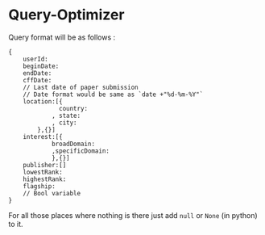 # Query-Optimizer<br>
Query format will be as follows : <br>
```
{
	userId:
	beginDate:
	endDate: 
	cffDate: 
	// Last date of paper submission
	// Date format would be same as `date +"%d-%m-%Y"`
	location:[{
			  country:
			, state:
			, city:
		},{}]
	interest:[{
			broadDomain:
			,specificDomain:
			},{}]	
	publisher:[]
	lowestRank:
	highestRank: 
	flagship: 
	// Bool variable
}
```
For all those places where nothing is there just add `null` or `None` (in python) to it. <br>
